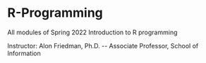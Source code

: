 # R-Programming

All modules of Spring 2022 Introduction to R programming 

Instructor: Alon Friedman, Ph.D. -- Associate Professor, School of Information
